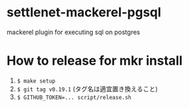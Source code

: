# settlenet-mackerel-pgsql
mackerel plugin for executing sql on postgres

# How to release for mkr install
1. `$ make setup`
1. `$ git tag v0.19.1` (タグ名は適宜置き換えること)
1. `$ GITHUB_TOKEN=... script/release.sh`
